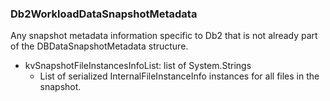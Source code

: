 ### Db2WorkloadDataSnapshotMetadata
Any snapshot metadata information specific to Db2 that is not already part of the DBDataSnapshotMetadata structure.

- kvSnapshotFileInstancesInfoList: list of System.Strings
  - List of serialized InternalFileInstanceInfo instances for all files in the snapshot.

